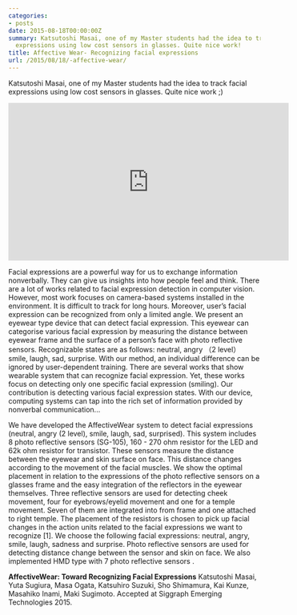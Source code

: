 ```yaml
---
categories:
- posts
date: 2015-08-18T00:00:00Z
summary: Katsutoshi Masai, one of my Master students had the idea to track facial
  expressions using low cost sensors in glasses. Quite nice work!
title: Affective Wear- Recognizing facial expressions
url: /2015/08/18/-affective-wear/
---
```


Katsutoshi Masai, one of my Master students had the idea to track facial expressions using low cost sensors in glasses. Quite nice work ;)
<!--more-->
<iframe width="560" height="315" src="https://www.youtube.com/embed/9PMzpsDg518" frameborder="0" allowfullscreen></iframe>

Facial expressions are a powerful way for us to exchange information nonverbally. They can give us insights into how people feel and think. There are a lot of works related to facial expression detection in computer vision. However, most work focuses on camera-based systems installed in the environment. It is difficult to track for long hours. Moreover, user’s facial expression can be recognized from only a limited angle.
We present an eyewear type device that can detect facial expression. This eyewear can categorise various facial expression by measuring the distance between eyewear frame and the surface of a person’s face with photo reflective sensors. Recognizable states are as follows: neutral, angry （2 level） smile, laugh, sad,  surprise. With our method, an individual difference can be ignored by user-dependent training. There are several works that show wearable system that can recognize facial expression. Yet, these works focus on detecting only one specific facial expression (smiling). Our contribution is detecting various facial expression states. With our device, computing systems can tap into the rich set of information provided by nonverbal communication...




We have developed the AffectiveWear system to detect facial expressions (neutral, angry (2 level), smile, laugh, sad, surprised). This system includes 8 photo reflective sensors (SG-105), 160 - 270 ohm resistor for the LED and 62k ohm resistor for transistor. These sensors measure the distance between the eyewear and skin surface on face. This distance changes according to the movement of the facial muscles. We show the optimal placement in relation to the expressions of the photo reflective sensors on a glasses frame and the easy integration of the reflectors in the eyewear themselves. Three reflective sensors are used for detecting cheek movement, four for eyebrows/eyelid movement and one for a temple movement. Seven of them are integrated into from frame and one attached to right temple. The placement of the resistors is chosen to pick up facial changes in the action units related to the facial expressions we want to recognize [1]. We choose the following facial expressions: neutral, angry, smile, laugh, sadness and surprise. Photo reflective sensors are used for detecting distance change between the sensor and skin on face. We also implemented HMD type with 7 photo reflective sensors .

**AffectiveWear: Toward Recognizing Facial Expressions** Katsutoshi Masai, Yuta Sugiura, Masa Ogata, Katsuhiro Suzuki, Sho Shimamura, Kai Kunze, Masahiko Inami, Maki Sugimoto. Accepted at Siggraph Emerging Technologies 2015.
